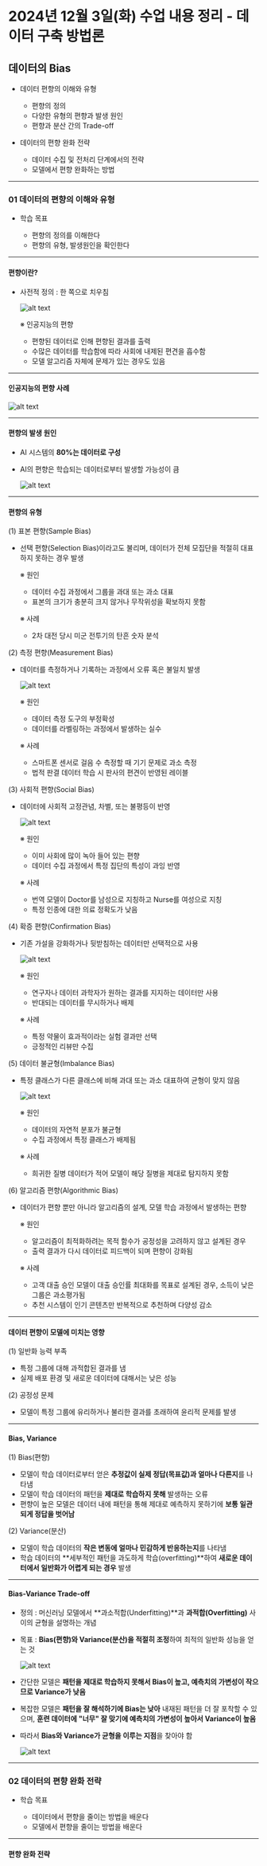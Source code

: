 # 2024년 12월 3일(화) 수업 내용 정리 - 데이터 구축 방법론


## 데이터의 Bias

- 데이터 편향의 이해와 유형

  - 편향의 정의
  - 다양한 유형의 편향과 발생 원인
  - 편향과 분산 간의 Trade-off


- 데이터의 편향 완화 전략

  - 데이터 수집 및 전처리 단계에서의 전략
  - 모델에서 편향 완화하는 방법

<hr>

### 01 데이터의 편향의 이해와 유형

- 학습 목표

  - 편향의 정의를 이해한다
  - 편향의 유형, 발생원인을 확인한다

<hr>


#### 편향이란?

- 사전적 정의 : 한 쪽으로 치우침

  ![alt text](./images/image_00.png)

  ※ 인공지능의 편향

  - 편향된 데이터로 인해 편향된 결과를 출력
  - 수많은 데이터를 학습함에 따라 사회에 내제된 편견을 흡수함
  - 모델 알고리즘 자체에 문제가 있는 경우도 있음

<hr>

#### 인공지능의 편향 사례

![alt text](./images/image_01.png)

<hr>

#### 편향의 발생 원인

- AI 시스템의 **80%는 데이터로 구성**
- AI의 편향은 학습되는 데이터로부터 발생할 가능성이 큼

  ![alt text](./images/image_02.png)

<hr>

#### 편향의 유형

(1) 표본 편향(Sample Bias)

- 선택 편향(Selection Bias)이라고도 불리며, 데이터가 전체 모집단을 적절히 대표하지 못하는 경우 발생

  ※ 원인

  - 데이터 수집 과정에서 그룹을 과대 또는 과소 대표
  - 표본의 크기가 충분히 크지 않거나 무작위성을 확보하지 못함

  ※ 사례

  - 2차 대전 당시 미군 전투기의 탄흔 숫자 분석


(2) 측정 편향(Measurement Bias)

- 데이터를 측정하거나 기록하는 과정에서 오류 혹은 불일치 발생

  ![alt text](./images/image_03.png)
  
  ※ 원인

  - 데이터 측정 도구의 부정확성
  - 데이터를 라벨링하는 과정에서 발생하는 실수

  ※ 사례

  - 스마트폰 센서로 걸음 수 측정할 때 기기 문제로 과소 측정
  - 법적 판결 데이터 학습 시 판사의 편견이 반영된 레이블


(3) 사회적 편향(Social Bias)

- 데이터에 사회적 고정관념, 차별, 또는 불평등이 반영

  ![alt text](./images/image_04.png)

  ※ 원인

  - 이미 사회에 많이 녹아 들어 있는 편향
  - 데이터 수집 과정에서 특정 집단의 특성이 과잉 반영

  ※ 사례

  - 번역 모델이 Doctor를 남성으로 지칭하고 Nurse를 여성으로 지칭
  - 특정 인종에 대한 의료 정확도가 낮음


(4) 확증 편향(Confirmation Bias)

- 기존 가설을 강화하거나 뒷받침하는 데이터만 선택적으로 사용

  ![alt text](./images/image_05.png)

  ※ 원인

  - 연구자나 데이터 과학자가 원하는 결과를 지지하는 데이터만 사용
  - 반대되는 데이터를 무시하거나 배제

  ※ 사례

  - 특정 약물이 효과적이라는 실험 결과만 선택
  - 긍정적인 리뷰만 수집


(5) 데이터 불균형(Imbalance Bias)

- 특정 클래스가 다른 클래스에 비해 과대 또는 과소 대표하여 균형이 맞지 않음

  ![alt text](./images/image_06.png)

  ※ 원인

  - 데이터의 자연적 분포가 불균형
  - 수집 과정에서 특정 클래스가 배제됨

  ※ 사례

  - 희귀한 질병 데이터가 적어 모델이 해당 질병을 제대로 탐지하지 못함


(6) 알고리즘 편향(Algorithmic Bias)

- 데이터가 편향 뿐만 아니라 알고리즘의 설계, 모델 학습 과정에서 발생하는 편향

  ※ 원인

  - 알고리즘이 최적화하려는 목적 함수가 공정성을 고려하지 않고 설계된 경우
  - 출력 결과가 다시 데이터로 피드백이 되며 편향이 강화됨

  ※ 사례

  - 고객 대출 승인 모델이 대출 승인률 최대화를 목표로 설계된 경우, 소득이 낮은 그룹은 과소평가됨
  - 추천 시스템이 인기 콘텐츠만 반복적으로 추천하며 다양성 감소

<hr>

#### 데이터 편향이 모델에 미치는 영향

(1) 일반화 능력 부족

- 특정 그룹에 대해 과적합된 결과를 냄
- 실제 배포 환경 및 새로운 데이터에 대해서는 낮은 성능

(2) 공정성 문제

- 모델이 특정 그룹에 유리하거나 불리한 결과를 초래하여 윤리적 문제를 발생

<hr>

#### Bias, Variance

(1) Bias(편향)

- 모델이 학습 데이터로부터 얻은 **추정값이 실제 정답(목표값)과 얼마나 다른지**를 나타냄
- 모델이 학습 데이터의 패턴을 **제대로 학습하지 못해** 발생하는 오류
- 편향이 높은 모델은 데이터 내에 패턴을 통해 제대로 예측하지 못하기에 **보통 일관되게 정답을 벗어남**

(2) Variance(분산)

- 모델이 학습 데이터의 **작은 변동에 얼마나 민감하게 반응하는지**를 나타냄
- 학습 데이터의 **세부적인 패턴을 과도하게 학습(overfitting)**하여 **새로운 데이터에서 일반화가 어렵게 되는 경우** 발생

<hr>

#### Bias-Variance Trade-off

- 정의 : 머신러닝 모델에서 **과소적합(Underfitting)**과 **과적합(Overfitting)** 사이의 균형을 설명하는 개념
- 목표 : **Bias(편향)와 Variance(분산)을 적절히 조정**하여 최적의 일반화 성능을 얻는 것

  ![alt text](./images/image_07.png)

- 간단한 모델은 **패턴을 제대로 학습하지 못해서 Bias이 높고, 예측치의 가변성이 작으므로 Variance가 낮음**
- 복잡한 모델은 **패턴을 잘 해석하기에 Bias는 낮아** 내재된 패턴을 더 잘 포착할 수 있으며, **훈련 데이터에 "너무" 잘 맞기에 예측치의 가변성이 높아서 Variance이 높음**
- 따라서 **Bias와 Variance가 균형을 이루는 지점**을 찾아야 함

  ![alt text](./images/image_08.png)


<hr>

### 02 데이터의 편향 완화 전략

- 학습 목표

  - 데이터에서 편향을 줄이는 방법을 배운다
  - 모델에서 편향을 줄이는 방법을 배운다

<hr>

#### 편향 완화 전략

